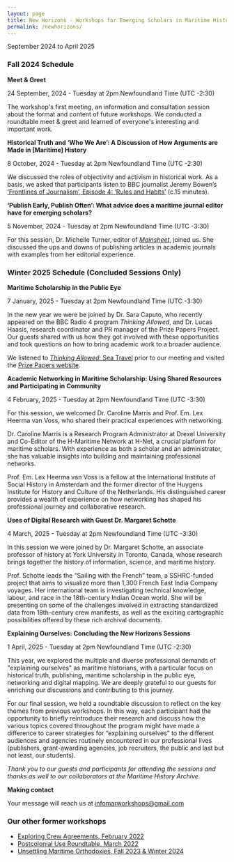 ```yaml
---
layout: page
title: New Horizons - Workshops for Emerging Scholars in Maritime History
permalink: /newhorizons/
---
```


September 2024 to April 2025

### Fall 2024 Schedule

**Meet & Greet**

24 September, 2024 - Tuesday at 2pm Newfoundland Time (UTC -2:30)

The workshop's first meeting, an information and consultation session about the format and content of future workshops. We conducted a roundtable meet & greet and learned of everyone's interesting and important work.

**Historical Truth and ‘Who We Are’: A Discussion of How Arguments are Made in [Maritime] History**

8 October, 2024 - Tuesday at 2pm Newfoundland Time (UTC -2:30)

We discussed the roles of objectivity and activism in historical work. As a basis, we asked that participants listen to BBC journalist Jeremy Bowen’s [‘Frontlines of Journalism’, Episode 4: ‘Rules and Habits’](https://www.bbc.co.uk/sounds/play/m001jl28) (c.15 minutes).

**‘Publish Early, Publish Often’: What advice does a maritime journal editor have for emerging scholars?**

5 November, 2024 - Tuesday at 2pm Newfoundland Time (UTC -3:30)

For this session, Dr. Michelle Turner, editor of *[Mainsheet](https://www.mainsheet.mysticseaport.org/about)*, joined us. She discussed the ups and downs of publishing articles in academic journals with examples from her editorial experience.

### Winter 2025 Schedule (Concluded Sessions Only)

**Maritime Scholarship in the Public Eye**

7 January, 2025 - Tuesday at 2pm Newfoundland Time (UTC -3:30)

In the new year we were be joined by Dr. Sara Caputo, who recently appeared on the BBC Radio 4 program _Thinking Allowed_, and Dr. Lucas Haasis, research coordinator and PR manager of the Prize Papers Project. Our guests shared with us how they got involved with these opportunities and took questions on how to bring academic work to a broader audience.

We listened to [_Thinking Allowed_: Sea Travel](https://www.bbc.co.uk/programmes/m0023ydj) prior to our meeting and visited the [Prize Papers website](https://www.prizepapers.de/).

**Academic Networking in Maritime Scholarship: Using Shared Resources and Participating in Community**

4 February, 2025 - Tuesday at 2pm Newfoundland Time (UTC -3:30)

For this session, we welcomed Dr. Caroline Marris and Prof. Em. Lex Heerma van Voss, who shared their practical experiences with networking.

Dr. Caroline Marris is a Research Program Administrator at Drexel University and Co-Editor of the H-Maritime Network at H-Net, a crucial platform for maritime scholars. With experience as both a scholar and an administrator, she has valuable insights into building and maintaining professional networks.

Prof. Em. Lex Heerma van Voss is a fellow at the International Institute of Social History in Amsterdam and the former director of the Huygens Institute for History and Culture of the Netherlands. His distinguished career provides a wealth of experience on how networking has shaped his professional journey and collaborative research.

**Uses of Digital Research with Guest Dr. Margaret Schotte**

4 March, 2025 - Tuesday at 2pm Newfoundland Time (UTC -3:30)

In this session we were joined by Dr. Margaret Schotte, an associate professor of history at York University in Toronto, Canada, whose research brings together the history of information, science, and maritime history.

Prof. Schotte leads the “Sailing with the French” team, a SSHRC-funded project that aims to visualize more than 1,300 French East India Company voyages. Her international team is investigating technical knowledge, labour, and race in the 18th-century Indian Ocean world. She will be presenting on some of the challenges involved in extracting standardized data from 18th-century crew manifests, as well as the exciting cartographic possibilities offered by these rich archival documents.

 **Explaining Ourselves: Concluding the New Horizons Sessions**

 1 April, 2025 - Tuesday at 2pm Newfoundland Time (UTC -2:30)

 This year, we explored the multiple and diverse professional demands of "explaining ourselves" as maritime historians, with a particular focus on historical truth, publishing, maritime scholarship in the public eye, networking and digital mapping. We are deeply grateful to our guests for enriching our discussions and contributing to this journey.

 For our final session, we held a roundtable discussion to reflect on the key themes from previous workshops. In this way, each participant had the opportunity to briefly reintroduce their research and discuss how the various topics covered throughout the program might have made a difference to career strategies for “explaining ourselves” to the different audiences and agencies routinely encountered in our professional lives (publishers, grant-awarding agencies, job recruiters, the public and last but not least, our students).

 _Thank you to our guests and participants for attending the sessions and thanks as well to our collaborators at the Maritime History Archive._

**Making contact**

Your message will reach us at [infomarworkshops@gmail.com](mailto:infomarworkshops@gmail.com)

### Our other former workshops

- [Exploring Crew Agreements, February 2022](https://crewagreementworkshop.github.io/exploring_crew_agreements/expcrewagreements)
- [Postcolonial Use Roundtable, March 2022](https://crewagreementworkshop.github.io/exploring_crew_agreements/postcolonial)
- [Unsettling Maritime Orthodoxies, Fall 2023 & Winter 2024](https://maritimeworkshops.com/orthodoxies/)
